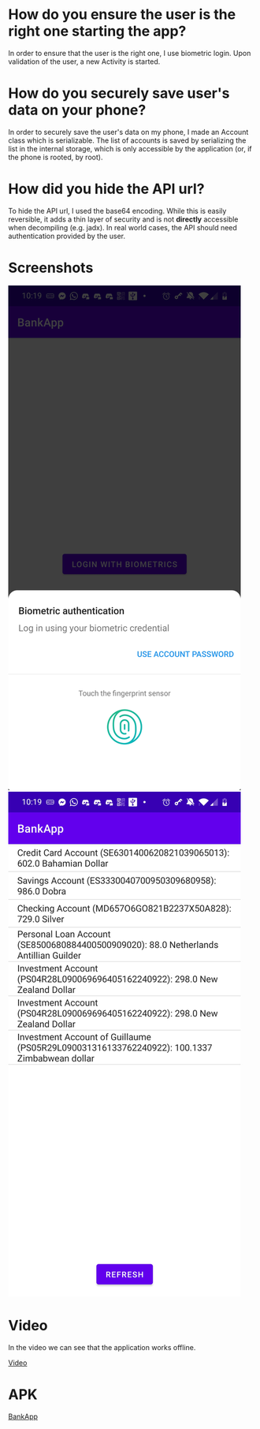 # How do you ensure the user is the right one starting the app?

In order to ensure that the user is the right one, I use biometric login. Upon validation of the user, a new Activity is started.

# How do you securely save user's data on your phone?

In order to securely save the user's data on my phone, I made an Account class which is serializable. The list of accounts is saved by serializing the list in the internal storage, which is only accessible by the application (or, if the phone is rooted, by root).

# How did you hide the API url?

To hide the API url, I used the base64 encoding. While this is easily reversible, it adds a thin layer of security and is not **directly** accessible when decompiling (e.g. jadx). In real world cases, the API should need authentication provided by the user.

# Screenshots

![Biometric login](./screenshots/screen1.jpg)
![Accounts](./screenshots/screen2.jpg)

# Video

In the video we can see that the application works offline.

[Video](./screenshots/offline.mp4)

# APK

[BankApp](./WOLFERS_Louis_BankApp.apk)
